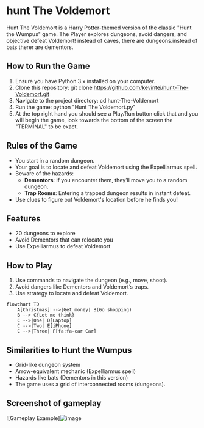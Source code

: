 # hunt The Voldemort
Hunt The Voldemort is a Harry Potter-themed version of the classic "Hunt the Wumpus" game. The Player explores dungeons, avoid dangers, and objective defeat Voldemort! instead of caves, there are dungeons.instead of bats therer are dementors.


## How to Run the Game
1. Ensure you have Python 3.x installed on your computer.
2. Clone this repository:
   git clone https://github.com/kevintei/hunt-The-Voldemort.git
3. Navigate to the project directory:
   cd hunt-The-Voldemort
4. Run the game:
   python "Hunt The Voldemort.py"
5. At the top right hand you should see a Play/Run button click that and you will begin the game, look towards the bottom of the screen the "TERMINAL" to be exact.


## Rules of the Game
- You start in a random dungeon.
- Your goal is to locate and defeat Voldemort using the Expelliarmus spell.
- Beware of the hazards:
  - **Dementors**: If you encounter them, they’ll move you to a random dungeon.
  - **Trap Rooms**: Entering a trapped dungeon results in instant defeat.
- Use clues to figure out Voldemort's location before he finds you!


## Features
- 20 dungeons to explore
- Avoid Dementors that can relocate you
- Use Expelliarmus to defeat Voldemort


## How to Play
1. Use commands to navigate the dungeon (e.g., move, shoot).
2. Avoid dangers like Dementors and Voldemort’s traps.
3. Use strategy to locate and defeat Voldemort.

```mermaid
flowchart TD
    A[Christmas] -->|Get money| B(Go shopping)
    B --> C{Let me think}
    C -->|One| D[Laptop]
    C -->|Two| E[iPhone]
    C -->|Three| F[fa:fa-car Car]
  ```






## Similarities to Hunt the Wumpus
- Grid-like dungeon system
- Arrow-equivalent mechanic (Expelliarmus spell)
- Hazards like bats (Dementors in this version)
-  The game uses a grid of interconnected rooms (dungeons).


## Screenshot of gameplay
![Gameplay Example]![image]( https://github.com/user-attachments/assets/9ffcddec-28db-407e-bd19-89c853adf055)



